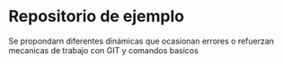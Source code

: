 # Repositorio de ejemplo
Se propondarn diferentes dinámicas que ocasionan errores o refuerzan mecanicas de trabajo con GIT y comandos basicos
